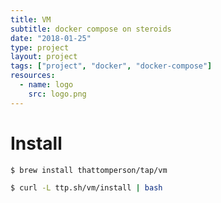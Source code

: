 ```yaml
---
title: VM
subtitle: docker compose on steroids
date: "2018-01-25"
type: project
layout: project
tags: ["project", "docker", "docker-compose"]
resources:
  - name: logo
    src: logo.png
---
```



# Install

```bash
$ brew install thattomperson/tap/vm
```

```bash
$ curl -L ttp.sh/vm/install | bash
```

